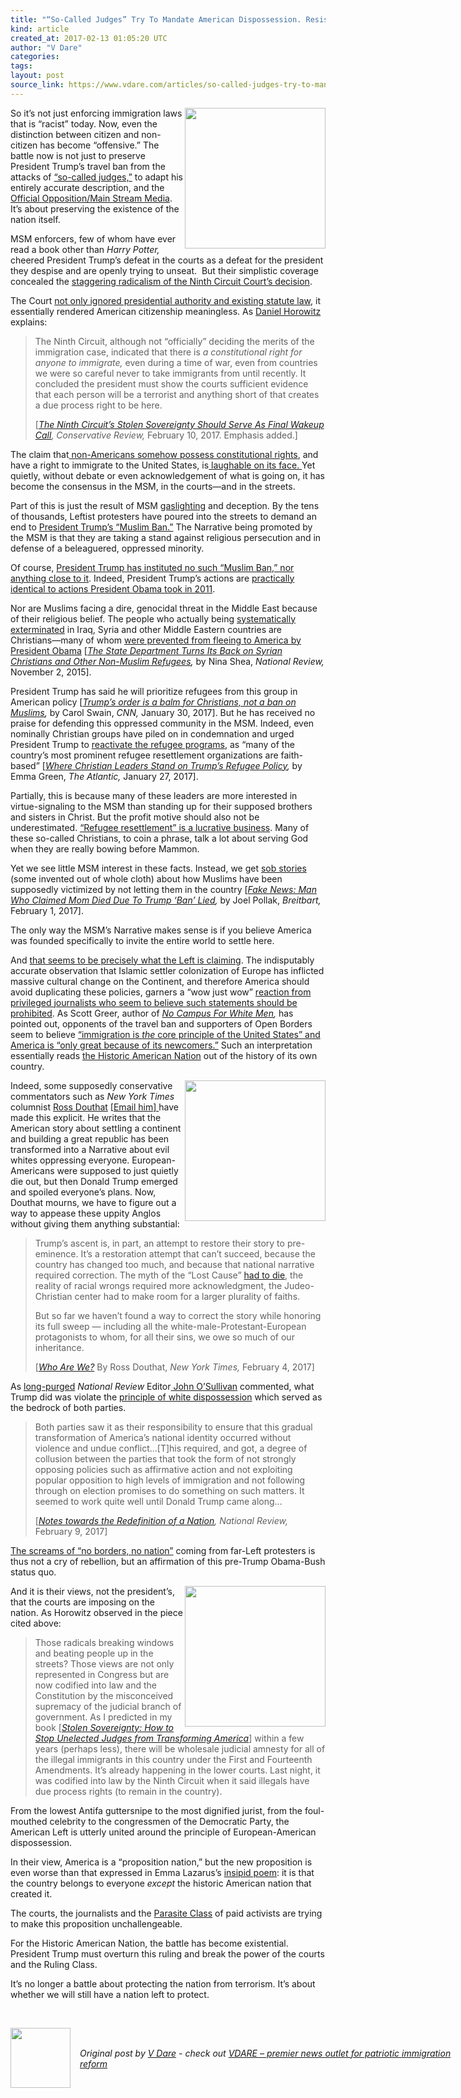 ```yaml
---
title: "“So-Called Judges” Try To Mandate American Dispossession. Resist Or Die!"
kind: article
created_at: 2017-02-13 01:05:20 UTC
author: "V Dare"
categories: 
tags: 
layout: post
source_link: https://www.vdare.com/articles/so-called-judges-try-to-mandate-american-dispossession-resist-or-die
---
```



<!-- Cheat sheet: front matter key values above generated by planet.rb


   “So-Called Judges” Try To Mandate American Dispossession. Resist Or Die!             # => "I Made a Pretty Gem - Planet.rb"
   https://www.vdare.com/articles/so-called-judges-try-to-mandate-american-dispossession-resist-or-die               # => "http://poteland.com/blog/i-made-a-pretty-gem-planet-dot-rb/"
   2017-02-13 01:05:20 UTC              # => "2012-04-14 05:17:00 UTC"
   &lt;div class=&quot;pf-content&quot;&gt;&lt;p&gt;&lt;img title=&quot;&quot; src=&quot;https://s3-us-west-2.amazonaws.com/vdare-live/wp-content/uploads/2017/02/10212454/socalled.jpg&quot; width=&quot;225&quot; align=&quot;right&quot;&gt;So it’s not just enforcing immigration laws that is “racist” today. Now, even the distinction between citizen and non-citizen has become “offensive.” The battle now is not just to preserve President Trump’s travel ban from the attacks of &lt;a href=&quot;http://www.vdare.com/articles/pat-buchanan-trump-must-break-judicial-power&quot;&gt;“so-called judges,”&lt;/a&gt; to adapt his entirely accurate description, and the &lt;a href=&quot;http://www.vdare.com/articles/refugee-ranting-further-proof-msm-is-the-opposition-party&quot;&gt;Official Opposition/Main Stream Media&lt;/a&gt;. It’s about preserving the existence of the nation itself.&lt;/p&gt;
&lt;p&gt;MSM enforcers, few of whom have ever read a book other than &lt;em&gt;Harry Potter, &lt;/em&gt;cheered President Trump’s defeat in the courts as a defeat for the president they despise and are openly trying to unseat.  But their simplistic coverage concealed the &lt;a href=&quot;http://www.vdare.com/posts/the-ninth-circuit-the-left-coast-versus-america&quot;&gt;staggering radicalism of the Ninth Circuit Court’s decision&lt;/a&gt;.&lt;/p&gt;
&lt;p&gt;The Court &lt;a href=&quot;http://www.vdare.com/posts/professor-john-eastman-9th-circuit-flouts-immigration-law-and-presidential-authority&quot;&gt;not only ignored presidential authority and existing statute law&lt;/a&gt;, it essentially rendered American citizenship meaningless. As &lt;a href=&quot;https://www.google.ca/search?hl=en&amp;amp;q=Daniel+Horowitz+site:vdare.com&amp;amp;gws_rd=cr&amp;amp;ei=YQOhWJSmKoegjwT3r4c4&quot;&gt;Daniel Horowitz&lt;/a&gt; explains:&lt;/p&gt;
&lt;blockquote&gt;&lt;p&gt;The Ninth Circuit, although not “officially” deciding the merits of the immigration case, indicated that there is &lt;em&gt;a constitutional right for anyone to immigrate,&lt;/em&gt; even during a time of war, even from countries we were so careful never to take immigrants from until recently. It concluded the president must show the courts sufficient evidence that each person will be a terrorist and anything short of that creates a due process right to be here.&lt;/p&gt;
&lt;p&gt;[&lt;a href=&quot;https://www.conservativereview.com/commentary/2017/02/ninth-circuits-stolen-sovereignty-should-serve-as-final-wakeup-call&quot;&gt;&lt;em&gt;The Ninth Circuit’s Stolen Sovereignty Should Serve As Final Wakeup Call&lt;/em&gt;&lt;/a&gt;&lt;em&gt;, Conservative Review, &lt;/em&gt;February 10, 2017. Emphasis added.]&lt;/p&gt;&lt;/blockquote&gt;
&lt;p&gt;The claim that&lt;a href=&quot;http://www.vdare.com/posts/the-ratchet-effect-and-the-right-to-immigrate-will-the-zeroth-amendment-trump-the-first-amendment&quot;&gt; non-Americans somehow possess constitutional rights&lt;/a&gt;, and have a right to immigrate to the United States, is&lt;a href=&quot;http://www.vdare.com/posts/flashback-isnt-immigration-a-civil-right&quot;&gt; laughable on its face. &lt;/a&gt;Yet quietly, without debate or even acknowledgement of what is going on, it has become the consensus in the MSM, in the courts—and in the streets.&lt;/p&gt;
&lt;p&gt;Part of this is just the result of MSM &lt;a href=&quot;https://en.wikipedia.org/wiki/Gaslighting&quot;&gt;gaslighting&lt;/a&gt; and deception. By the tens of thousands, Leftist protesters have poured into the streets to demand an end to &lt;a href=&quot;http://www.vdare.com/posts/even-anti-trump-david-french-doesnt-fall-for-the-muslim-ban-hype&quot;&gt;President Trump’s “Muslim Ban.”&lt;/a&gt; The Narrative being promoted by the MSM is that they are taking a stand against religious persecution and in defense of a beleaguered, oppressed minority.&lt;/p&gt;
&lt;p&gt;Of course, &lt;a href=&quot;http://www.vdare.com/articles/ann-coulter-give-me-your-tired-arguments&quot;&gt;President Trump has instituted no such “Muslim Ban,” nor anything close to it&lt;/a&gt;. Indeed, President Trump’s actions are &lt;a href=&quot;http://www.vdare.com/posts/obama-also-put-a-hold-on-muslim-immigrants-in-2011-and-the-countries-he-banned-were-the-same-but-he-didnt-mean-it&quot;&gt;practically identical to actions President Obama took in 2011&lt;/a&gt;.&lt;/p&gt;
&lt;p&gt;Nor are Muslims facing a dire, genocidal threat in the Middle East because of their religious belief. The people who actually being &lt;a href=&quot;http://www.vdare.com/posts/muslims-are-increasingly-persecuting-christians-in-islamic-lands&quot;&gt;systematically exterminated&lt;/a&gt; in Iraq, Syria and other Middle Eastern countries are Christians—many of whom &lt;a href=&quot;http://www.vdare.com/posts/why-are-there-only-fifty-two-christians-among-obamas-10-000-syrian-refugees&quot;&gt;were prevented from fleeing to America by President Obama&lt;/a&gt; [&lt;a href=&quot;http://www.nationalreview.com/article/426419/state-department-turns-its-back-syrian-christians-and-other-non-muslim-refugees-nina&quot;&gt;&lt;em&gt;The State Department Turns Its Back on Syrian Christians and Other Non-Muslim Refugees&lt;/em&gt;&lt;/a&gt;&lt;em&gt;, &lt;/em&gt;by Nina Shea, &lt;em&gt;National Review, &lt;/em&gt;November 2, 2015].&lt;/p&gt;
&lt;p&gt;President Trump has said he will prioritize refugees from this group in American policy [&lt;a href=&quot;http://www.cnn.com/2017/01/30/opinions/trump-travel-ban-christians-swain-opinion/&quot;&gt;&lt;em&gt;Trump’s order is a balm for Christians, not a ban on Muslims&lt;/em&gt;&lt;/a&gt;&lt;em&gt;, &lt;/em&gt;by Carol Swain, &lt;em&gt;CNN, &lt;/em&gt;January 30, 2017]. But he has received no praise for defending this oppressed community in the MSM. Indeed, even nominally Christian groups have piled on in condemnation and urged President Trump to &lt;a href=&quot;http://www.vdare.com/posts/trump-puts-refugee-racket-on-hold-with-a-pen-and-a-phone&quot;&gt;reactivate the refugee programs&lt;/a&gt;, as “many of the country’s most prominent refugee resettlement organizations are faith-based” [&lt;a href=&quot;https://www.theatlantic.com/politics/archive/2017/01/christians-refugees-trump/514820/&quot;&gt;&lt;em&gt;Where Christian Leaders Stand on Trump’s Refugee Policy&lt;/em&gt;&lt;/a&gt;&lt;em&gt;, &lt;/em&gt;by Emma Green, &lt;em&gt;The Atlantic, &lt;/em&gt;January 27, 2017].&lt;/p&gt;
&lt;p&gt;Partially, this is because many of these leaders are more interested in virtue-signaling to the MSM than standing up for their supposed brothers and sisters in Christ. But the profit motive should also not be underestimated. &lt;a href=&quot;http://www.vdare.com/articles/memo-from-middle-america-refugee-industry-profiteering-so-gross-even-time-magazine-has-noticed&quot;&gt;“Refugee resettlement” is a lucrative business&lt;/a&gt;. Many of these so-called Christians, to coin a phrase, talk a lot about serving God when they are really bowing before Mammon.&lt;/p&gt;
&lt;p&gt;Yet we see little MSM interest in these facts. Instead, we get &lt;a href=&quot;http://www.vdare.com/posts/kristof-this-is-what-a-refugee-looks-like-oh-really&quot;&gt;sob stories&lt;/a&gt; (some invented out of whole cloth) about how Muslims have been supposedly victimized by not letting them in the country [&lt;a href=&quot;http://www.breitbart.com/big-government/2017/02/01/fake-news-man-claimed-mom-died-due-trump-ban-lied/&quot;&gt;&lt;em&gt;Fake News: Man Who Claimed Mom Died Due To Trump ‘Ban’ Lied&lt;/em&gt;&lt;/a&gt;&lt;em&gt;, &lt;/em&gt;by Joel Pollak, &lt;em&gt;Breitbart, &lt;/em&gt;February 1, 2017].&lt;/p&gt;
&lt;p&gt;The only way the MSM’s Narrative makes sense is if you believe America was founded specifically to invite the entire world to settle here.&lt;/p&gt;&lt;div id=&quot;57966237cc52c74a5e1363c4&quot; class=&quot;vdb_player vdb_57966237cc52c74a5e1363c456bcd17ce4b018167fea5539&quot;&gt;    &lt;/div&gt;
&lt;p&gt;And &lt;a href=&quot;http://www.vdare.com/posts/sailer-in-takimag-the-arc-of-the-moral-universe-bends-toward-submission&quot;&gt;that seems to be precisely what the Left is claiming&lt;/a&gt;. The indisputably accurate observation that Islamic settler colonization of Europe has inflicted massive cultural change on the Continent, and therefore America should avoid duplicating these policies, garners a “wow just wow” &lt;a href=&quot;http://www.vdare.com/posts/the-zeroth-amendment-the-united-states-is-a-sovereign-country-wow-just-wow&quot;&gt;reaction from privileged journalists who seem to believe such statements should be prohibited&lt;/a&gt;. As Scott Greer, author of &lt;a href=&quot;http://www.vdare.com/articles/cant-smear-the-greer-turn-back-campus-totalitarianism-by-abolishing-affirmative-action&quot;&gt;&lt;em&gt;No Campus For White Men&lt;/em&gt;&lt;/a&gt;&lt;em&gt;, &lt;/em&gt;has pointed out, opponents of the travel ban and supporters of Open Borders seem to believe &lt;a href=&quot;http://www.vdare.com/posts/scott-greer-on-the-zeroth-amendment-and-the-statue-of-liberty&quot;&gt;“immigration is &lt;em&gt;the &lt;/em&gt;core principle of the United States” and America is “only great because of its newcomers.”&lt;/a&gt; Such an interpretation essentially reads &lt;a href=&quot;http://www.vdare.com/letters/an-irish-reader-is-puzzled-about-the-historic-american-nation&quot;&gt;the Historic American Nation&lt;/a&gt; out of the history of its own country.&lt;/p&gt;
&lt;p&gt;&lt;img title=&quot;&quot; src=&quot;https://images-na.ssl-images-amazon.com/images/I/51n1RdN-9sL.jpg&quot; width=&quot;225&quot; align=&quot;right&quot;&gt;Indeed, some supposedly conservative commentators such as &lt;em&gt;New York Times&lt;/em&gt; columnist &lt;a href=&quot;https://www.google.ca/search?hl=en&amp;amp;q=Ross+Doutha+site:vdare.com&amp;amp;gws_rd=cr&amp;amp;ei=bAShWO6dBMm7jwSmgoawBw#hl=en&amp;amp;q=Ross+Douthat+site:vdare.com&quot;&gt;Ross Douthat&lt;/a&gt; &lt;a href=&quot;https://www.google.com/search?q=Ross+Douthat++site:www.vdare.com&quot;&gt;[&lt;/a&gt;&lt;a href=&quot;mailto:ross.douthat@nytimes.com&quot;&gt;Email him&lt;/a&gt;&lt;a href=&quot;https://www.google.com/search?q=Ross+Douthat++site:www.vdare.com&quot;&gt;] &lt;/a&gt;have made this explicit. He writes that the American story about settling a continent and building a great republic has been transformed into a Narrative about evil whites oppressing everyone. European-Americans were supposed to just quietly die out, but then Donald Trump emerged and spoiled everyone’s plans. Now, Douthat mourns, we have to figure out a way to appease these uppity Anglos without giving them anything substantial:&lt;/p&gt;
&lt;blockquote&gt;&lt;p&gt;Trump’s ascent is, in part, an attempt to restore their story to pre-eminence. It’s a restoration attempt that can’t succeed, because the country has changed too much, and because that national narrative required correction. The myth of the “Lost Cause” &lt;a href=&quot;https://douthat.blogs.nytimes.com/2015/06/24/for-the-south-against-the-confederacy/?_r=0&quot;&gt;had to die&lt;/a&gt;, the reality of racial wrongs required more acknowledgment, the Judeo-Christian center had to make room for a larger plurality of faiths.&lt;/p&gt;
&lt;p&gt;But so far we haven’t found a way to correct the story while honoring its full sweep — including all the white-male-Protestant-European protagonists to whom, for all their sins, we owe so much of our inheritance.&lt;/p&gt;
&lt;p&gt;[&lt;a href=&quot;https://www.nytimes.com/2017/02/04/opinion/who-are-we.html?_r=0&quot;&gt;&lt;em&gt;Who Are We?&lt;/em&gt;&lt;/a&gt; By Ross Douthat, &lt;em&gt;New York Times, &lt;/em&gt;February 4, 2017]&lt;/p&gt;&lt;/blockquote&gt;
&lt;p&gt;As &lt;a href=&quot;http://www.vdare.com/articles/william-f-buckley-jr-rip-sort-of?content=After%20last%20year&quot;&gt;long-purged&lt;/a&gt; &lt;em&gt;National Review&lt;/em&gt; Editor&lt;a href=&quot;http://www.vdare.com/posts/osullivan-on-brookhiser-and-buckley&quot;&gt; John O’Sullivan&lt;/a&gt; commented, what Trump did was violate the &lt;a href=&quot;http://www.vdare.com/posts/bill-kristol-and-charles-murray-debate-replacing-unsatisfactory-white-working-class-with-immigrants&quot;&gt;principle of white dispossession&lt;/a&gt; which served as the bedrock of both parties.&lt;/p&gt;
&lt;blockquote&gt;&lt;p&gt;Both parties saw it as their responsibility to ensure that this gradual transformation of America’s national identity occurred without violence and undue conflict…[T]his required, and got, a degree of collusion between the parties that took the form of not strongly opposing policies such as affirmative action and not exploiting popular opposition to high levels of immigration and not following through on election promises to do something on such matters. It seemed to work quite well until Donald Trump came along…&lt;/p&gt;
&lt;p&gt;[&lt;a href=&quot;http://www.nationalreview.com/article/444737/american-history-narratives-politics&quot;&gt;&lt;em&gt;Notes towards the Redefinition of a Nation&lt;/em&gt;&lt;/a&gt;&lt;em&gt;, National Review, &lt;/em&gt;February 9, 2017]&lt;/p&gt;&lt;/blockquote&gt;
&lt;p&gt;&lt;a href=&quot;http://www.vdare.com/posts/berkeley-rioters-exult-in-shutting-down-free-speech-with-violence&quot;&gt;The screams of “no borders, no nation”&lt;/a&gt; coming from far-Left protesters is thus not a cry of rebellion, but an affirmation of this pre-Trump Obama-Bush status quo.&lt;/p&gt;
&lt;p&gt;&lt;img title=&quot;&quot; src=&quot;https://images-na.ssl-images-amazon.com/images/I/51vwRP2vscL._SY346_.jpg&quot; width=&quot;225&quot; align=&quot;right&quot;&gt;And it is their views, not the president’s, that the courts are imposing on the nation. As Horowitz observed in the piece cited above:&lt;/p&gt;
&lt;blockquote&gt;&lt;p&gt;Those radicals breaking windows and beating people up in the streets? Those views are not only represented in Congress but are now codified into law and the Constitution by the misconceived supremacy of the judicial branch of government. As I predicted in my book [&lt;em&gt;&lt;a href=&quot;https://www.amazon.ca/Stolen-Sovereignty-Unelected-Transforming-America-ebook/dp/B01IPMI6TG&quot;&gt;Stolen Sovereignty: How to Stop Unelected Judges from Transforming America&lt;/a&gt;&lt;/em&gt;] within a few years (perhaps less), there will be wholesale judicial amnesty for all of the illegal immigrants in this country under the First and Fourteenth Amendments. It’s already happening in the lower courts. Last night, it was codified into law by the Ninth Circuit when it said illegals have due process rights (to remain in the country).&lt;/p&gt;&lt;/blockquote&gt;
&lt;p&gt;From the lowest Antifa guttersnipe to the most dignified jurist, from the foul-mouthed celebrity to the congressmen of the Democratic Party, the American Left is utterly united around the principle of European-American dispossession.&lt;/p&gt;
&lt;p&gt;In their view, America is a “proposition nation,” but the new proposition is even worse than that expressed in Emma Lazarus’s &lt;a href=&quot;http://www.vdare.com/posts/rush-limbaughs-teachable-moment-on-the-statue-of-liberty&quot;&gt;insipid poem&lt;/a&gt;: it is that the country belongs to everyone &lt;em&gt;except&lt;/em&gt; the historic American nation that created it.&lt;/p&gt;
&lt;p&gt;The courts, the journalists and the &lt;a href=&quot;http://www.radixjournal.com/journal/2015/3/15/unlimited-government-and-the-parasite-class&quot;&gt;Parasite Class&lt;/a&gt; of paid activists are trying to make this proposition unchallengeable.&lt;/p&gt;
&lt;p&gt;For the Historic American Nation, the battle has become existential. President Trump must overturn this ruling and break the power of the courts and the Ruling Class.&lt;/p&gt;
&lt;p&gt;It’s no longer a battle about protecting the nation from terrorism. It’s about whether we will still have a nation left to protect.&lt;/p&gt;
&lt;p&gt; &lt;/p&gt;
&lt;/div&gt;           # => "I’ve been hurting to write this ever since we had the idea of creating a Planet for Cubox..." (Continued)
   VDARE – premier news outlet for patriotic immigration reform              # => "This is where I tell you stuff"
   vdare-premier-news-outlet-for-patriotic-immigratio              # => "this-is-where-i-tell-you-stuff"
   https://www.vdare.com               # => "http://poteland.com/articles"
           # => "programming planet"
                 # => "go ruby jekyll"
                 # => "http://poteland.com/images/site-logo.png"
   V Dare                 # => "Pablo Astigarraga"
   @vdar                # => "poteland"
   http://twitter.com/@vdar            # => "http://twitter.com/poteland" -->
<div class="pf-content"><p><img title="" src="https://s3-us-west-2.amazonaws.com/vdare-live/wp-content/uploads/2017/02/10212454/socalled.jpg" width="225" align="right">So it’s not just enforcing immigration laws that is “racist” today. Now, even the distinction between citizen and non-citizen has become “offensive.” The battle now is not just to preserve President Trump’s travel ban from the attacks of <a href="http://www.vdare.com/articles/pat-buchanan-trump-must-break-judicial-power">“so-called judges,”</a> to adapt his entirely accurate description, and the <a href="http://www.vdare.com/articles/refugee-ranting-further-proof-msm-is-the-opposition-party">Official Opposition/Main Stream Media</a>. It’s about preserving the existence of the nation itself.</p>
<p>MSM enforcers, few of whom have ever read a book other than <em>Harry Potter, </em>cheered President Trump’s defeat in the courts as a defeat for the president they despise and are openly trying to unseat.  But their simplistic coverage concealed the <a href="http://www.vdare.com/posts/the-ninth-circuit-the-left-coast-versus-america">staggering radicalism of the Ninth Circuit Court’s decision</a>.</p>
<p>The Court <a href="http://www.vdare.com/posts/professor-john-eastman-9th-circuit-flouts-immigration-law-and-presidential-authority">not only ignored presidential authority and existing statute law</a>, it essentially rendered American citizenship meaningless. As <a href="https://www.google.ca/search?hl=en&amp;q=Daniel+Horowitz+site:vdare.com&amp;gws_rd=cr&amp;ei=YQOhWJSmKoegjwT3r4c4">Daniel Horowitz</a> explains:</p>
<blockquote><p>The Ninth Circuit, although not “officially” deciding the merits of the immigration case, indicated that there is <em>a constitutional right for anyone to immigrate,</em> even during a time of war, even from countries we were so careful never to take immigrants from until recently. It concluded the president must show the courts sufficient evidence that each person will be a terrorist and anything short of that creates a due process right to be here.</p>
<p>[<a href="https://www.conservativereview.com/commentary/2017/02/ninth-circuits-stolen-sovereignty-should-serve-as-final-wakeup-call"><em>The Ninth Circuit’s Stolen Sovereignty Should Serve As Final Wakeup Call</em></a><em>, Conservative Review, </em>February 10, 2017. Emphasis added.]</p></blockquote>
<p>The claim that<a href="http://www.vdare.com/posts/the-ratchet-effect-and-the-right-to-immigrate-will-the-zeroth-amendment-trump-the-first-amendment"> non-Americans somehow possess constitutional rights</a>, and have a right to immigrate to the United States, is<a href="http://www.vdare.com/posts/flashback-isnt-immigration-a-civil-right"> laughable on its face. </a>Yet quietly, without debate or even acknowledgement of what is going on, it has become the consensus in the MSM, in the courts—and in the streets.</p>
<p>Part of this is just the result of MSM <a href="https://en.wikipedia.org/wiki/Gaslighting">gaslighting</a> and deception. By the tens of thousands, Leftist protesters have poured into the streets to demand an end to <a href="http://www.vdare.com/posts/even-anti-trump-david-french-doesnt-fall-for-the-muslim-ban-hype">President Trump’s “Muslim Ban.”</a> The Narrative being promoted by the MSM is that they are taking a stand against religious persecution and in defense of a beleaguered, oppressed minority.</p>
<p>Of course, <a href="http://www.vdare.com/articles/ann-coulter-give-me-your-tired-arguments">President Trump has instituted no such “Muslim Ban,” nor anything close to it</a>. Indeed, President Trump’s actions are <a href="http://www.vdare.com/posts/obama-also-put-a-hold-on-muslim-immigrants-in-2011-and-the-countries-he-banned-were-the-same-but-he-didnt-mean-it">practically identical to actions President Obama took in 2011</a>.</p>
<p>Nor are Muslims facing a dire, genocidal threat in the Middle East because of their religious belief. The people who actually being <a href="http://www.vdare.com/posts/muslims-are-increasingly-persecuting-christians-in-islamic-lands">systematically exterminated</a> in Iraq, Syria and other Middle Eastern countries are Christians—many of whom <a href="http://www.vdare.com/posts/why-are-there-only-fifty-two-christians-among-obamas-10-000-syrian-refugees">were prevented from fleeing to America by President Obama</a> [<a href="http://www.nationalreview.com/article/426419/state-department-turns-its-back-syrian-christians-and-other-non-muslim-refugees-nina"><em>The State Department Turns Its Back on Syrian Christians and Other Non-Muslim Refugees</em></a><em>, </em>by Nina Shea, <em>National Review, </em>November 2, 2015].</p>
<p>President Trump has said he will prioritize refugees from this group in American policy [<a href="http://www.cnn.com/2017/01/30/opinions/trump-travel-ban-christians-swain-opinion/"><em>Trump’s order is a balm for Christians, not a ban on Muslims</em></a><em>, </em>by Carol Swain, <em>CNN, </em>January 30, 2017]. But he has received no praise for defending this oppressed community in the MSM. Indeed, even nominally Christian groups have piled on in condemnation and urged President Trump to <a href="http://www.vdare.com/posts/trump-puts-refugee-racket-on-hold-with-a-pen-and-a-phone">reactivate the refugee programs</a>, as “many of the country’s most prominent refugee resettlement organizations are faith-based” [<a href="https://www.theatlantic.com/politics/archive/2017/01/christians-refugees-trump/514820/"><em>Where Christian Leaders Stand on Trump’s Refugee Policy</em></a><em>, </em>by Emma Green, <em>The Atlantic, </em>January 27, 2017].</p>
<p>Partially, this is because many of these leaders are more interested in virtue-signaling to the MSM than standing up for their supposed brothers and sisters in Christ. But the profit motive should also not be underestimated. <a href="http://www.vdare.com/articles/memo-from-middle-america-refugee-industry-profiteering-so-gross-even-time-magazine-has-noticed">“Refugee resettlement” is a lucrative business</a>. Many of these so-called Christians, to coin a phrase, talk a lot about serving God when they are really bowing before Mammon.</p>
<p>Yet we see little MSM interest in these facts. Instead, we get <a href="http://www.vdare.com/posts/kristof-this-is-what-a-refugee-looks-like-oh-really">sob stories</a> (some invented out of whole cloth) about how Muslims have been supposedly victimized by not letting them in the country [<a href="http://www.breitbart.com/big-government/2017/02/01/fake-news-man-claimed-mom-died-due-trump-ban-lied/"><em>Fake News: Man Who Claimed Mom Died Due To Trump ‘Ban’ Lied</em></a><em>, </em>by Joel Pollak, <em>Breitbart, </em>February 1, 2017].</p>
<p>The only way the MSM’s Narrative makes sense is if you believe America was founded specifically to invite the entire world to settle here.</p><div id="57966237cc52c74a5e1363c4" class="vdb_player vdb_57966237cc52c74a5e1363c456bcd17ce4b018167fea5539">    </div>
<p>And <a href="http://www.vdare.com/posts/sailer-in-takimag-the-arc-of-the-moral-universe-bends-toward-submission">that seems to be precisely what the Left is claiming</a>. The indisputably accurate observation that Islamic settler colonization of Europe has inflicted massive cultural change on the Continent, and therefore America should avoid duplicating these policies, garners a “wow just wow” <a href="http://www.vdare.com/posts/the-zeroth-amendment-the-united-states-is-a-sovereign-country-wow-just-wow">reaction from privileged journalists who seem to believe such statements should be prohibited</a>. As Scott Greer, author of <a href="http://www.vdare.com/articles/cant-smear-the-greer-turn-back-campus-totalitarianism-by-abolishing-affirmative-action"><em>No Campus For White Men</em></a><em>, </em>has pointed out, opponents of the travel ban and supporters of Open Borders seem to believe <a href="http://www.vdare.com/posts/scott-greer-on-the-zeroth-amendment-and-the-statue-of-liberty">“immigration is <em>the </em>core principle of the United States” and America is “only great because of its newcomers.”</a> Such an interpretation essentially reads <a href="http://www.vdare.com/letters/an-irish-reader-is-puzzled-about-the-historic-american-nation">the Historic American Nation</a> out of the history of its own country.</p>
<p><img title="" src="https://images-na.ssl-images-amazon.com/images/I/51n1RdN-9sL.jpg" width="225" align="right">Indeed, some supposedly conservative commentators such as <em>New York Times</em> columnist <a href="https://www.google.ca/search?hl=en&amp;q=Ross+Doutha+site:vdare.com&amp;gws_rd=cr&amp;ei=bAShWO6dBMm7jwSmgoawBw#hl=en&amp;q=Ross+Douthat+site:vdare.com">Ross Douthat</a> <a href="https://www.google.com/search?q=Ross+Douthat++site:www.vdare.com">[</a><a href="mailto:ross.douthat@nytimes.com">Email him</a><a href="https://www.google.com/search?q=Ross+Douthat++site:www.vdare.com">] </a>have made this explicit. He writes that the American story about settling a continent and building a great republic has been transformed into a Narrative about evil whites oppressing everyone. European-Americans were supposed to just quietly die out, but then Donald Trump emerged and spoiled everyone’s plans. Now, Douthat mourns, we have to figure out a way to appease these uppity Anglos without giving them anything substantial:</p>
<blockquote><p>Trump’s ascent is, in part, an attempt to restore their story to pre-eminence. It’s a restoration attempt that can’t succeed, because the country has changed too much, and because that national narrative required correction. The myth of the “Lost Cause” <a href="https://douthat.blogs.nytimes.com/2015/06/24/for-the-south-against-the-confederacy/?_r=0">had to die</a>, the reality of racial wrongs required more acknowledgment, the Judeo-Christian center had to make room for a larger plurality of faiths.</p>
<p>But so far we haven’t found a way to correct the story while honoring its full sweep — including all the white-male-Protestant-European protagonists to whom, for all their sins, we owe so much of our inheritance.</p>
<p>[<a href="https://www.nytimes.com/2017/02/04/opinion/who-are-we.html?_r=0"><em>Who Are We?</em></a> By Ross Douthat, <em>New York Times, </em>February 4, 2017]</p></blockquote>
<p>As <a href="http://www.vdare.com/articles/william-f-buckley-jr-rip-sort-of?content=After%20last%20year">long-purged</a> <em>National Review</em> Editor<a href="http://www.vdare.com/posts/osullivan-on-brookhiser-and-buckley"> John O’Sullivan</a> commented, what Trump did was violate the <a href="http://www.vdare.com/posts/bill-kristol-and-charles-murray-debate-replacing-unsatisfactory-white-working-class-with-immigrants">principle of white dispossession</a> which served as the bedrock of both parties.</p>
<blockquote><p>Both parties saw it as their responsibility to ensure that this gradual transformation of America’s national identity occurred without violence and undue conflict…[T]his required, and got, a degree of collusion between the parties that took the form of not strongly opposing policies such as affirmative action and not exploiting popular opposition to high levels of immigration and not following through on election promises to do something on such matters. It seemed to work quite well until Donald Trump came along…</p>
<p>[<a href="http://www.nationalreview.com/article/444737/american-history-narratives-politics"><em>Notes towards the Redefinition of a Nation</em></a><em>, National Review, </em>February 9, 2017]</p></blockquote>
<p><a href="http://www.vdare.com/posts/berkeley-rioters-exult-in-shutting-down-free-speech-with-violence">The screams of “no borders, no nation”</a> coming from far-Left protesters is thus not a cry of rebellion, but an affirmation of this pre-Trump Obama-Bush status quo.</p>
<p><img title="" src="https://images-na.ssl-images-amazon.com/images/I/51vwRP2vscL._SY346_.jpg" width="225" align="right">And it is their views, not the president’s, that the courts are imposing on the nation. As Horowitz observed in the piece cited above:</p>
<blockquote><p>Those radicals breaking windows and beating people up in the streets? Those views are not only represented in Congress but are now codified into law and the Constitution by the misconceived supremacy of the judicial branch of government. As I predicted in my book [<em><a href="https://www.amazon.ca/Stolen-Sovereignty-Unelected-Transforming-America-ebook/dp/B01IPMI6TG">Stolen Sovereignty: How to Stop Unelected Judges from Transforming America</a></em>] within a few years (perhaps less), there will be wholesale judicial amnesty for all of the illegal immigrants in this country under the First and Fourteenth Amendments. It’s already happening in the lower courts. Last night, it was codified into law by the Ninth Circuit when it said illegals have due process rights (to remain in the country).</p></blockquote>
<p>From the lowest Antifa guttersnipe to the most dignified jurist, from the foul-mouthed celebrity to the congressmen of the Democratic Party, the American Left is utterly united around the principle of European-American dispossession.</p>
<p>In their view, America is a “proposition nation,” but the new proposition is even worse than that expressed in Emma Lazarus’s <a href="http://www.vdare.com/posts/rush-limbaughs-teachable-moment-on-the-statue-of-liberty">insipid poem</a>: it is that the country belongs to everyone <em>except</em> the historic American nation that created it.</p>
<p>The courts, the journalists and the <a href="http://www.radixjournal.com/journal/2015/3/15/unlimited-government-and-the-parasite-class">Parasite Class</a> of paid activists are trying to make this proposition unchallengeable.</p>
<p>For the Historic American Nation, the battle has become existential. President Trump must overturn this ruling and break the power of the courts and the Ruling Class.</p>
<p>It’s no longer a battle about protecting the nation from terrorism. It’s about whether we will still have a nation left to protect.</p>
<p> </p>
</div><div class="">
  <img src="" style="width: 96px; height: 96;">
  <span style="position: absolute; padding: 32px 15px;">
    <i>Original post by <a href="http://twitter.com/@vdar">V Dare</a> - check out <a href="https://www.vdare.com">VDARE – premier news outlet for patriotic immigration reform</a></i>
  </span>
</div>
